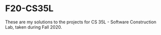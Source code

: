 # F20-CS35L
These are my solutions to the projects for CS 35L - Software Construction Lab, taken during Fall 2020.
